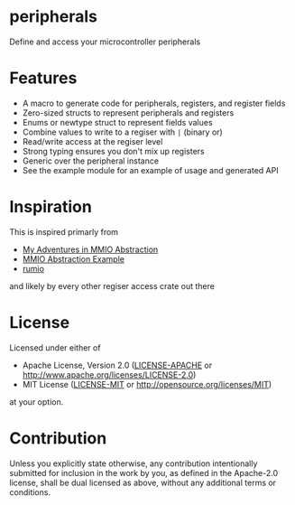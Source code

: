 # peripherals

Define and access your microcontroller peripherals

# Features

- A macro to generate code for peripherals, registers, and register fields
- Zero-sized structs to represent peripherals and registers
- Enums or newtype struct to represent fields values
- Combine values to write to a regiser with `|` (binary or)
- Read/write access at the regiser level
- Strong typing ensures you don't mix up registers
- Generic over the peripheral instance
- See the example module for an example of usage and generated API

# Inspiration

This is inspired primarly from

- [My Adventures in MMIO Abstraction](https://gist.github.com/Measter/2108508ba25ebe3978a6c10a1e01b9ad)
- [MMIO Abstraction Example](https://gist.github.com/Measter/393f402997520bf2ea213eef34d78e86)
- [rumio](https://crates.io/crates/rumio)

and likely by every other regiser access crate out there

# License

Licensed under either of

- Apache License, Version 2.0 ([LICENSE-APACHE](LICENSE-APACHE) or http://www.apache.org/licenses/LICENSE-2.0)
- MIT License ([LICENSE-MIT](LICENSE-MIT) or http://opensource.org/licenses/MIT)

at your option.

# Contribution

Unless you explicitly state otherwise, any contribution intentionally submitted for inclusion in
the work by you, as defined in the Apache-2.0 license, shall be dual licensed as above, without any
additional terms or conditions.
